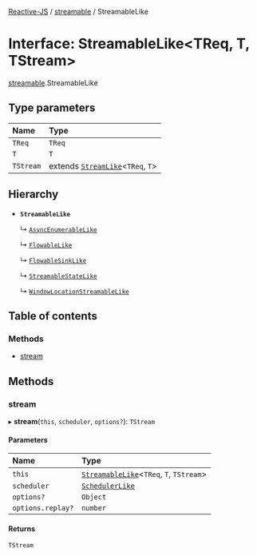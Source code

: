 [Reactive-JS](../README.md) / [streamable](../modules/streamable.md) / StreamableLike

# Interface: StreamableLike<TReq, T, TStream\>

[streamable](../modules/streamable.md).StreamableLike

## Type parameters

| Name | Type |
| :------ | :------ |
| `TReq` | `TReq` |
| `T` | `T` |
| `TStream` | extends [`StreamLike`](streamable.StreamLike.md)<`TReq`, `T`\> |

## Hierarchy

- **`StreamableLike`**

  ↳ [`AsyncEnumerableLike`](asyncEnumerable.AsyncEnumerableLike.md)

  ↳ [`FlowableLike`](streamable.FlowableLike.md)

  ↳ [`FlowableSinkLike`](streamable.FlowableSinkLike.md)

  ↳ [`StreamableStateLike`](streamable.StreamableStateLike.md)

  ↳ [`WindowLocationStreamableLike`](web.WindowLocationStreamableLike.md)

## Table of contents

### Methods

- [stream](streamable.StreamableLike.md#stream)

## Methods

### stream

▸ **stream**(`this`, `scheduler`, `options?`): `TStream`

#### Parameters

| Name | Type |
| :------ | :------ |
| `this` | [`StreamableLike`](streamable.StreamableLike.md)<`TReq`, `T`, `TStream`\> |
| `scheduler` | [`SchedulerLike`](scheduler.SchedulerLike.md) |
| `options?` | `Object` |
| `options.replay?` | `number` |

#### Returns

`TStream`
